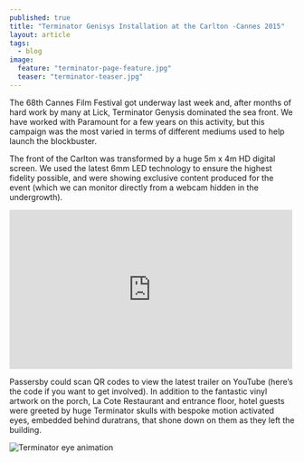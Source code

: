 ```yaml
---
published: true
title: "Terminator Genisys Installation at the Carlton -Cannes 2015"
layout: article
tags: 
  - blog
image: 
  feature: "terminator-page-feature.jpg"
  teaser: "terminator-teaser.jpg"
---
```




The 68th Cannes Film Festival got underway last week and, after months of hard work by many at Lick, Terminator Genysis dominated the sea front. We have worked with Paramount for a few years on this activity, but this  campaign was the most varied in terms of different mediums used to help launch the blockbuster.
 
The front of the Carlton was transformed by a huge 5m x 4m HD digital screen. We used the latest 6mm LED technology to ensure the highest fidelity possible, and were showing exclusive content produced for the event (which we can monitor directly from a webcam hidden in the undergrowth).

<iframe src="https://player.vimeo.com/video/128242194" width="500" height="281" frameborder="0" webkitallowfullscreen="1" mozallowfullscreen="1" allowfullscreen="1"></iframe>

Passersby could scan QR codes to view the latest trailer on YouTube (here’s the code if you want to get involved). In addition to the fantastic vinyl artwork on the porch, La Cote Restaurant and entrance floor, hotel guests were greeted by huge Terminator skulls with bespoke motion activated eyes, embedded behind duratrans, that shone down on them as they left the building.

![Terminator eye animation]({{site.baseurl}}/images/cannes-eye-web.gif)
